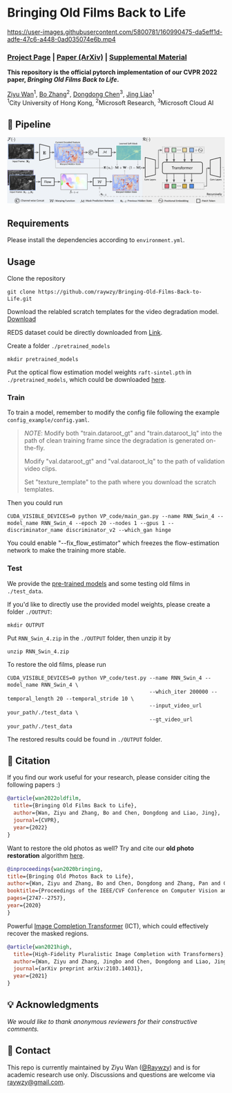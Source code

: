 # Bringing Old Films Back to Life

https://user-images.githubusercontent.com/5800781/160990475-da5eff1d-adfe-47c6-a448-0ad035074e6b.mp4

### [Project Page](http://raywzy.com/Old_Film/) | [Paper (ArXiv)]() | [Supplemental Material]()

**This repository is the official pytorch implementation of our CVPR 2022 paper, *Bringing Old Films Back to Life*.**

[Ziyu Wan](http://raywzy.com/)<sup>1</sup>,
[Bo Zhang](https://bo-zhang.me/)<sup>2</sup>,
[Dongdong Chen](http://www.dongdongchen.bid/)<sup>3</sup>,
[Jing Liao](https://liaojing.github.io/html/)<sup>1</sup> <br>
<sup>1</sup>City University of Hong Kong, <sup>2</sup>Microsoft Research, <sup>3</sup>Microsoft Cloud AI



## :star2: Pipeline
<img src='assets/Pipeline.png'/>

## Requirements

Please install the dependencies according to ```environment.yml```.

## Usage

Clone the repository
```
git clone https://github.com/raywzy/Bringing-Old-Films-Back-to-Life.git
```

Download the relabled scratch templates for the video degradation model. [Download](https://portland-my.sharepoint.com/:u:/g/personal/ziyuwan2-c_my_cityu_edu_hk/EcB_8dZTgW1HsdAIOMtuz4QBLxk93oEWorHpcMC9KNy0Aw?e=mRXTbW)

REDS dataset could be directly downloaded from [Link](https://seungjunnah.github.io/Datasets/reds.html).

Create a folder ```./pretrained_models```
```
mkdir pretrained_models
```
Put the optical flow estimation model weights ```raft-sintel.pth``` in ```./pretrained_models```, which could be downloaded [here](https://drive.google.com/drive/folders/1sWDsfuZ3Up38EUQt7-JDTT1HcGHuJgvT).

### Train

To train a model, remember to modify the config file following the example ```config_example/config.yaml```.

> *NOTE*: 
>  Modify both "train.dataroot_gt" and "train.dataroot_lq" into the path of clean training frame since the degradation is generated on-the-fly.
>
>  Modify "val.dataroot_gt" and "val.dataroot_lq" to the path of validation video clips.
>
>  Set "texture_template" to the path where you download the scratch templates.

Then you could run
```
CUDA_VISIBLE_DEVICES=0 python VP_code/main_gan.py --name RNN_Swin_4 --model_name RNN_Swin_4 --epoch 20 --nodes 1 --gpus 1 --discriminator_name discriminator_v2 --which_gan hinge
```

You could enable "--fix_flow_estimator" which freezes the flow-estimation network to make the training more stable.

### Test

We provide the [pre-trained models](https://portland-my.sharepoint.com/:u:/g/personal/ziyuwan2-c_my_cityu_edu_hk/ERA9GJT06j9ClUJWSnDjOToBn62dJUxCdd8Jkminc47Ghw?e=TJjwJ5) and some testing old films in ```./test_data```.

If you'd like to directly use the provided model weights, please create a folder ```./OUTPUT```:
```
mkdir OUTPUT
```
Put ```RNN_Swin_4.zip``` in the ```./OUTPUT``` folder, then unzip it by
```
unzip RNN_Swin_4.zip
```
To restore the old films, please run
```
CUDA_VISIBLE_DEVICES=0 python VP_code/test.py --name RNN_Swin_4 --model_name RNN_Swin_4 \
                                              --which_iter 200000 --temporal_length 20 --temporal_stride 10 \
                                              --input_video_url your_path/./test_data \
                                              --gt_video_url your_path/./test_data
```
The restored results could be found in ```./OUTPUT``` folder.

## :notebook_with_decorative_cover: Citation

If you find our work useful for your research, please consider citing the following papers :)
```bibtex
@article{wan2022oldfilm,
  title={Bringing Old Films Back to Life},
  author={Wan, Ziyu and Zhang, Bo and Chen, Dongdong and Liao, Jing},
  journal={CVPR},
  year={2022}
}
```
Want to restore the old photos as well? Try and cite our **old photo restoration** algorithm [here](https://github.com/microsoft/Bringing-Old-Photos-Back-to-Life). 
```bibtex
@inproceedings{wan2020bringing,
title={Bringing Old Photos Back to Life},
author={Wan, Ziyu and Zhang, Bo and Chen, Dongdong and Zhang, Pan and Chen, Dong and Liao, Jing and Wen, Fang},
booktitle={Proceedings of the IEEE/CVF Conference on Computer Vision and Pattern Recognition},
pages={2747--2757},
year={2020}
}
```
Powerful [Image Completion Transformer](https://github.com/raywzy/ICT) (ICT), which could effectively recover the masked regions.
```bibtex
@article{wan2021high,
  title={High-Fidelity Pluralistic Image Completion with Transformers},
  author={Wan, Ziyu and Zhang, Jingbo and Chen, Dongdong and Liao, Jing},
  journal={arXiv preprint arXiv:2103.14031},
  year={2021}
}
```
## :bulb: Acknowledgments

*We would like to thank anonymous reviewers for their constructive comments.*

## :incoming_envelope: Contact

This repo is currently maintained by Ziyu Wan ([@Raywzy](https://github.com/raywzy)) and is for academic research use only. Discussions and questions are welcome via raywzy@gmail.com. 
